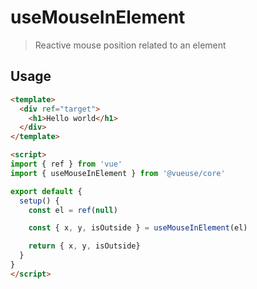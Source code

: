 # useMouseInElement

> Reactive mouse position related to an element

## Usage

```html {15}
<template>
  <div ref="target">
    <h1>Hello world</h1>
  </div>
</template>

<script>
import { ref } from 'vue'
import { useMouseInElement } from '@vueuse/core'

export default {
  setup() {
    const el = ref(null)

    const { x, y, isOutside } = useMouseInElement(el)

    return { x, y, isOutside}
  }
}
</script>
```
